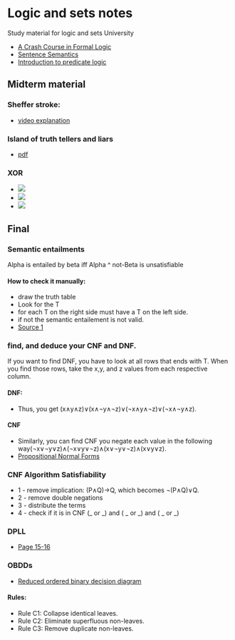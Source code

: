 # Logic and sets notes
Study material for logic and sets University
- [A Crash Course in Formal Logic](https://www.youtube.com/watch?v=ywKZgjpMBUU)
- [Sentence Semantics](https://www.youtube.com/watch?v=XLvv_5meRNM&list=PLRIMXVU7SGRJF8gxD70oZPBoFAYxGs4QL&index=5)
- [Introduction to predicate logic](https://www.youtube.com/channel/UCmVAIqvL7852sE23K5D1ldg)

## Midterm material
### Sheffer stroke:
- [video explanation](https://www.youtube.com/watch?v=vIWyeblTuwk)

### Island of truth tellers and liars 
- [pdf](https://sheilamorr.weebly.com/uploads/5/6/8/0/5680346/frederixon_cs1_articlefortask.pdf)


### XOR
- ![](https://wikimedia.org/api/rest_v1/media/math/render/svg/79e6102bc63d3111d3acd7439f03d86ceee76c05)
- ![](https://wikimedia.org/api/rest_v1/media/math/render/svg/f8dfc84698010baba9bdd1f4b796295e9829079f)
- ![](https://wikimedia.org/api/rest_v1/media/math/render/svg/adfbb4af2e9468a772f654fc36aed71479a7a893)






## Final 


### Semantic entailments
Alpha is entailed by beta iff Alpha ^ not-Beta is unsatisfiable
#### How to check it manually:
- draw the truth table 
- Look for the T
- for each T on the right side must have a T on the left side. 
- if not the semantic entailement is not valid.
- [Source 1](https://www.youtube.com/watch?v=IFO0E-4dbVU) 

### find, and deduce your CNF and DNF.
If you want to find DNF, you have to look at all rows that ends with T. When you find those rows, take the x,y, and z values from each respective column.
#### DNF: 
- Thus, you get (x∧y∧z)∨(x∧¬y∧¬z)∨(¬x∧y∧¬z)∨(¬x∧¬y∧z).
#### CNF
- Similarly, you can find CNF you negate each value in the following way(¬x∨¬y∨z)∧(¬x∨y∨¬z)∧(x∨¬y∨¬z)∧(x∨y∨z).
- [Propositional Normal Forms](http://swtv.kaist.ac.kr/courses/cs402-07/prop_logic4.pdf)
### CNF Algorithm Satisfiability
- 1 - remove implication: (P∧Q)→Q, which becomes ¬(P∧Q)∨Q.
- 2 - remove double negations
- 3 - distribute the terms 
- 4 - check if it is in CNF  (_ or _) and ( _ or _) and ( _ or _)

### DPLL
- [Page 15-16](http://profs.sci.univr.it/~farinelli/courses/ar/slides/DPLL.pdf)

### OBDDs
- [Reduced ordered binary decision diagram](https://www.slideshare.net/RajeshYadav49/reduced-ordered-binary-decision-diagram-devi)
#### Rules:
- Rule C1: Collapse identical leaves.
- Rule C2: Eliminate superfluous non-leaves.
- Rule C3: Remove duplicate non-leaves.
